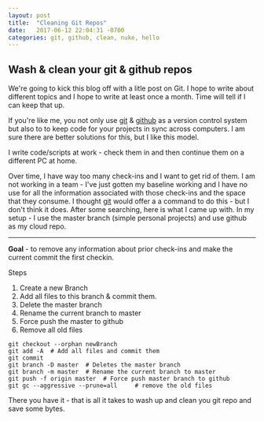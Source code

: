 ```yaml
---
layout: post
title:  "Cleaning Git Repos"
date:   2017-06-12 22:04:31 -0700
categories: git, github, clean, nuke, hello
---
```


## Wash & clean your git & github repos

We're going to kick this blog off with a litle post on Git. I hope to write about different topics and I hope to write at least once a month. Time will tell if I can keep that up. 

If you're like me, you not only use [git](https://git-scm.com/) & [github](https://github.com) as a version control system but also to to keep code for your projects in sync across computers. I am sure there are better solutions for this, but I like this model. 

I write code/scripts at work - check them in and then continue them on a different PC at home.

Over time, I have way too many check-ins and I want to get rid of them. I am not working in a team - I've just gotten my baseline working and I have no use for all the information associated with those check-ins and the space that they consume. I thought [git](https://git-scm.com) would offer a a command to do this - but I don't think it does. After some searching, here is what I came up with. In my setup - I use the master branch (simple personal projects) and use github as my cloud repo. 

---

**Goal** - to remove any information about prior check-ins and make the current commit the first checkin.

Steps 

1. Create a new Branch 
2. Add all files to this branch & commit them. 
3. Delete the master branch 
4. Rename the current branch to master
5. Force push the master to github 
6. Remove all old files

````git
git checkout --orphan newBranch
git add -A  # Add all files and commit them
git commit
git branch -D master  # Deletes the master branch
git branch -m master  # Rename the current branch to master
git push -f origin master  # Force push master branch to github
git gc --aggressive --prune=all     # remove the old files
````

There you have it - that is all it takes to wash up and clean you git repo and save some bytes. 
